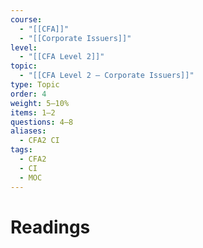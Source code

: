 ```yaml
---
course:
  - "[[CFA]]"
  - "[[Corporate Issuers]]"
level:
  - "[[CFA Level 2]]"
topic:
  - "[[CFA Level 2 — Corporate Issuers]]"
type: Topic
order: 4
weight: 5–10%
items: 1–2
questions: 4–8
aliases:
  - CFA2 CI
tags:
  - CFA2
  - CI
  - MOC
---
```


# Readings
